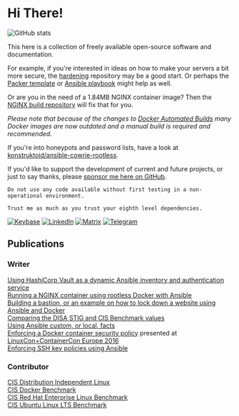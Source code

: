 # Hi There!

![GitHub stats](https://github-readme-stats.vercel.app/api?username=konstruktoid&show_icons=true)

This here is a collection of freely available open-source software and
documentation.

For example, if you're interested in ideas on how to make your servers a bit
more secure, the [hardening](https://github.com/konstruktoid/hardening)
repository may be a good start. Or perhaps the [Packer template](https://github.com/konstruktoid/hardening-geniso)
or [Ansible playbook](https://github.com/konstruktoid/ansible-role-hardening)
might help as well.

Or are you in the need of a 1.84MB NGINX container image?
Then the [NGINX build repository](https://github.com/konstruktoid/Nginx_Build/tree/busybox)
will fix that for you.

_Please note that because of the changes to [Docker Automated Builds](https://docs.docker.com/docker-hub/builds/)
many Docker images are now outdated and a manual build is required and recommended._

If you're into honeypots and password lists, have a look at
[konstruktoid/ansible-cowrie-rootless](https://github.com/konstruktoid/ansible-cowrie-rootless).

If you'd like to support the development of current and future projects, or just
to say thanks, please [sponsor me here on GitHub](https://github.com/sponsors/konstruktoid).

```console
Do not use any code available without first testing in a non-operational environment.

Trust me as much as you trust your eighth level dependencies.
```

[![Keybase](https://img.shields.io/badge/-Keybase-yellowgreen?style=flat-square)](https://keybase.io/konstruktoid)
[![LinkedIn](https://img.shields.io/badge/-LinkedIn-006192?style=flat-square)](https://www.linkedin.com/in/thosjo)
[![Matrix](https://img.shields.io/badge/-Matrix-black?style=flat-square)](https://matrix.to/#/@konstruktoid:matrix.org)
[![Telegram](https://img.shields.io/badge/-Telegram-0088CC?style=flat-square)](https://t.me/konstruktoid)

## Publications

### Writer

[Using HashiCorp Vault as a dynamic Ansible inventory and authentication service](https://konstruktoid.medium.com/using-hashicorp-vault-as-a-dynamic-ansible-inventory-and-authentication-service-301495e6da2b)\
[Running a NGINX container using rootless Docker with Ansible](https://github.com/konstruktoid/ansible-docker-rootless)\
[Building a bastion, or an example on how to lock down a website using Ansible and Docker](https://github.com/konstruktoid/publications/blob/master/bastion/README.md)\
[Comparing the DISA STIG and CIS Benchmark values](https://github.com/konstruktoid/publications/blob/master/ubuntu_comparing_guides_benchmarks.md)\
[Using Ansible custom, or local, facts](https://konstruktoid.medium.com/using-ansible-custom-or-local-facts-95f3a8510fae)\
[Enforcing a Docker container security policy](https://raw.githubusercontent.com/konstruktoid/Docker/master/ContainerCon_Berlin_2016.pdf)
presented at [LinuxCon+ContainerCon Europe 2016](https://linuxconcontainerconeurope2016.sched.com/event/7oHi/enforcing-a-docker-container-security-policy-thomas-sjogren-ab-svenska-spel)\
[Enforcing SSH key policies using Ansible](https://medium.com/@konstruktoid/enforcing-ssh-key-policies-using-ansible-dedcdea5d46e)

### Contributor

[CIS Distribution Independent Linux](https://www.cisecurity.org/benchmark/distribution_independent_linux/)\
[CIS Docker Benchmark](https://www.cisecurity.org/benchmark/docker/) \
[CIS Red Hat Enterprise Linux Benchmark](https://www.cisecurity.org/benchmark/red_hat_linux/)\
[CIS Ubuntu Linux LTS Benchmark](https://www.cisecurity.org/benchmark/ubuntu_linux/)
